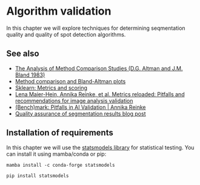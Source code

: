 # Algorithm validation

In this chapter we will explore techniques for determining seqmentation quality and quality of spot detection algorithms.

## See also
* [The Analysis of Method Comparison Studies (D.G. Altman and J.M. Bland 1983)](https://www-users.york.ac.uk/~mb55/meas/ab83.pdf)
* [Method comparison and Bland-Altman plots](https://www.youtube.com/watch?v=PbSrSupnZFQ)
* [Sklearn: Metrics and scoring](https://scikit-learn.org/stable/modules/model_evaluation.html)
* [Lena Maier-Hein, Annika Reinke, et al. Metrics reloaded: Pitfalls and recommendations for image analysis validation](https://arxiv.org/abs/2206.01653)
* [(Bench)mark: Pitfalls in AI Validation | Annika Reinke](https://www.youtube.com/watch?v=HnRcKln5amw)
* [Quality assurance of segmentation results blog post](https://focalplane.biologists.com/2023/04/13/quality-assurance-of-segmentation-results/)

## Installation of requirements

In this chapter we will use the [statsmodels library](https://www.statsmodels.org/stable/index.html) for statistical testing. 
You can install it using mamba/conda or pip:

```
mamba install -c conda-forge statsmodels
```

```
pip install statsmodels
```
